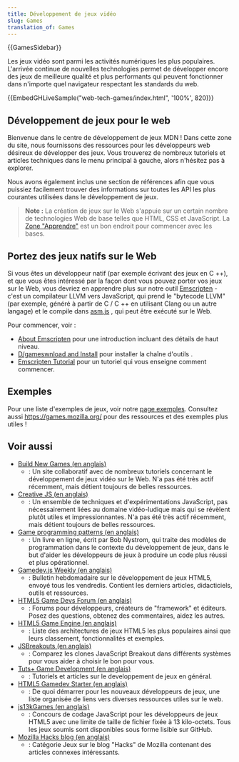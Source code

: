 ```yaml
---
title: Développement de jeux vidéo
slug: Games
translation_of: Games
---
```


{{GamesSidebar}}

Les jeux vidéo sont parmi les activités numériques les plus populaires. L'arrivée continue de nouvelles technologies permet de développer encore des jeux de meilleure qualité et plus performants qui peuvent fonctionner dans n'importe quel navigateur respectant les standards du web.

{{EmbedGHLiveSample("web-tech-games/index.html", '100%', 820)}}

## Développement de jeux pour le web

Bienvenue dans le centre de développement de jeux MDN ! Dans cette zone du site, nous fournissons des ressources pour les développeurs web désireux de développer des jeux. Vous trouverez de nombreux tutoriels et articles techniques dans le menu principal à gauche, alors n'hésitez pas à explorer.

Nous avons également inclus une section de références afin que vous puissiez facilement trouver des informations sur toutes les API les plus courantes utilisées dans le développement de jeux.

> **Note :** La création de jeux sur le Web s'appuie sur un certain nombre de technologies Web de base telles que HTML, CSS et JavaScript. La [Zone "Apprendre"](/fr/Apprendre) est un bon endroit pour commencer avec les bases.

## Portez des jeux natifs sur le Web

Si vous êtes un développeur natif (par exemple écrivant des jeux en C ++), et que vous êtes intéressé par la façon dont vous pouvez porter vos jeux sur le Web, vous devriez en apprendre plus sur notre outil [Emscripten](http://kripken.github.io/emscripten-site/index.html) - c'est un compilateur LLVM vers JavaScript, qui prend le "bytecode LLVM" (par exemple, généré à partir de C / C ++ en utilisant Clang ou un autre langage) et le compile dans [asm.js](/fr/docs/Games/Tools/asm.js) , qui peut être exécuté sur le Web.

Pour commencer, voir :

- [About Emscripten](http://kripken.github.io/emscripten-site/docs/introducing_emscripten/about_emscripten.html) pour une introduction incluant des détails de haut niveau.
- [D/gameswnload and Install](http://kripken.github.io/emscripten-site/docs/getting_started/downloads.html) pour installer la chaîne d'outils .
- [Emscripten Tutorial](http://kripken.github.io/emscripten-site/docs/getting_started/Tutorial.html) pour un tutoriel qui vous enseigne comment commencer.

## Exemples

Pour une liste d'exemples de jeux, voir notre [page exemples](/fr/docs/Games/Examples). Consultez aussi <https://games.mozilla.org/> pour des ressources et des exemples plus utiles !

## Voir aussi

- [Build New Games (en anglais)](http://buildnewgames.com/)
  - : Un site collaboratif avec de nombreux tutoriels concernant le développement de jeux vidéo sur le Web. N'a pas été très actif récemment, mais détient toujours de belles ressources.
- [Creative JS (en anglais)](http://creativejs.com/)
  - : Un ensemble de techniques et d'expérimentations JavaScript, pas nécessairement liées au domaine vidéo-ludique mais qui se révèlent plutôt utiles et impressionnantes. N'a pas été très actif récemment, mais détient toujours de belles ressources.
- [Game programming patterns (en anglais)](http://gameprogrammingpatterns.com/)
  - : Un livre en ligne, écrit par Bob Nystrom, qui traite des modèles de programmation dans le contexte du développement de jeux, dans le but d'aider les développeurs de jeux à produire un code plus réussi et plus opérationnel.
- [Gamedev.js Weekly (en anglais)](http://gamedevjsweekly/games.com/)
  - : Bulletin hebdomadaire sur le développement de jeux HTML5, envoyé tous les vendredis. Contient les derniers articles, didacticiels, outils et ressources.
- [HTML5 Game Devs Forum (en anglais)](http://www.html5gamedevs.com/)
  - : Forums pour développeurs, créateurs de "framework" et éditeurs. Posez des questions, obtenez des commentaires, aidez les autres.
- [HTML5 Game Engine (en anglais)](http://html5gameengine.com/)
  - : Liste des architectures de jeux HTML5 les plus populaires ainsi que leurs classement, fonctionnalités et exemples.
- [JSBreakouts (en anglais)](http://www.jsbreakouts.org/)
  - : Comparez les clones JavaScript Breakout dans différents systèmes pour vous aider à choisir le bon pour vous.
- [Tuts+ Game Development (en anglais)](http://gamedevelopment.tutsplus.com/)
  - : Tutoriels et articles sur le developpement de jeux en général.
- [HTML5 Gamedev Starter (en anglais)](http://html5devstarter.enclavegames.com/)
  - : De quoi démarrer pour les nouveaux développeurs de jeux, une liste organisée de liens vers diverses ressources utiles sur le web.
- [js13kGames (en anglais)](http://js13kgames.com/)
  - : Concours de codage JavaScript pour les développeurs de jeux HTML5 avec une limite de taille de fichier fixée à 13 kilo-octets. Tous les jeux soumis sont disponibles sous forme lisible sur GitHub.
- [Mozilla Hacks blog (en anglais)](https://hacks.mozilla.org/category/games/)
  - : Catégorie Jeux sur le blog "Hacks" de Mozilla contenant des articles connexes intéressants.
